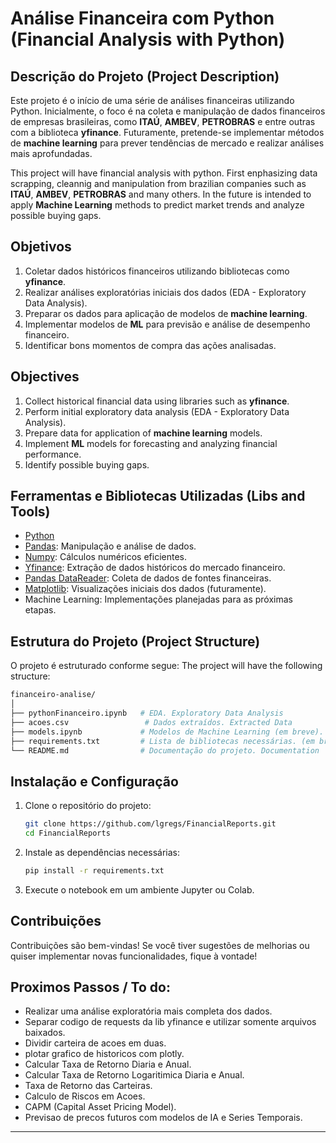 # Análise Financeira com Python (Financial Analysis with Python)

## Descrição do Projeto (Project Description)
Este projeto é o início de uma série de análises financeiras utilizando Python. Inicialmente, o foco é na coleta e manipulação de dados financeiros de empresas brasileiras, como **ITAÚ**, **AMBEV**, **PETROBRAS** e entre outras com a biblioteca **yfinance**. Futuramente, pretende-se implementar métodos de **machine learning** para prever tendências de mercado e realizar análises mais aprofundadas.

This project will have financial analysis with python. First enphasizing data scrapping, cleannig and manipulation from brazilian companies such as  **ITAÚ**, **AMBEV**, **PETROBRAS** and many others. In the future is intended to apply **Machine Learning** methods to predict market trends and analyze possible buying gaps.

## Objetivos
1. Coletar dados históricos financeiros utilizando bibliotecas como **yfinance**.
2. Realizar análises exploratórias iniciais dos dados (EDA - Exploratory Data Analysis).
3. Preparar os dados para aplicação de modelos de **machine learning**.
4. Implementar modelos de **ML** para previsão e análise de desempenho financeiro.
5. Identificar bons momentos de compra das ações analisadas.
## Objectives 
1. Collect historical financial data using libraries such as **yfinance**.
2. Perform initial exploratory data analysis (EDA - Exploratory Data Analysis).
3. Prepare data for application of **machine learning** models.
4. Implement **ML** models for forecasting and analyzing financial performance.
5. Identify possible buying gaps.

## Ferramentas e Bibliotecas Utilizadas (Libs and Tools)
- [Python](https://www.python.org/)
- [Pandas](https://pandas.pydata.org/): Manipulação e análise de dados.
- [Numpy](https://numpy.org/): Cálculos numéricos eficientes.
- [Yfinance](https://pypi.org/project/yfinance/): Extração de dados históricos do mercado financeiro.
- [Pandas DataReader](https://pandas-datareader.readthedocs.io/): Coleta de dados de fontes financeiras.
- [Matplotlib](https://matplotlib.org/): Visualizações iniciais dos dados (futuramente).
- Machine Learning: Implementações planejadas para as próximas etapas.

## Estrutura do Projeto (Project Structure)
O projeto é estruturado conforme segue:
The project will have the following structure:

```bash
financeiro-analise/
│
├── pythonFinanceiro.ipynb   # EDA. Exploratory Data Analysis
├── acoes.csv                 # Dados extraídos. Extracted Data              
├── models.ipynb             # Modelos de Machine Learning (em breve). ML Models
├── requirements.txt         # Lista de bibliotecas necessárias. (em breve). Libs and requirements to run the code.
└── README.md                # Documentação do projeto. Documentation
```

## Instalação e Configuração
1. Clone o repositório do projeto:
   ```bash
   git clone https://github.com/lgregs/FinancialReports.git
   cd FinancialReports
   ```

2. Instale as dependências necessárias:
   ```bash
   pip install -r requirements.txt
   ```

3. Execute o notebook em um ambiente Jupyter ou Colab.

## Contribuições
Contribuições são bem-vindas! Se você tiver sugestões de melhorias ou quiser implementar novas funcionalidades, fique à vontade!

## Proximos Passos / To do:
- Realizar uma análise exploratória mais completa dos dados.
- Separar codigo de requests da lib yfinance e utilizar somente arquivos baixados.
- Dividir carteira de acoes em duas.
- plotar grafico de historicos com plotly.
- Calcular Taxa de Retorno Diaria e Anual.
- Calcular Taxa de Retorno Logaritimica Diaria e Anual.
- Taxa de Retorno das Carteiras.
- Calculo de Riscos em Acoes.
- CAPM (Capital Asset Pricing Model).
- Previsao de precos futuros com modelos de IA e Series Temporais.

---

